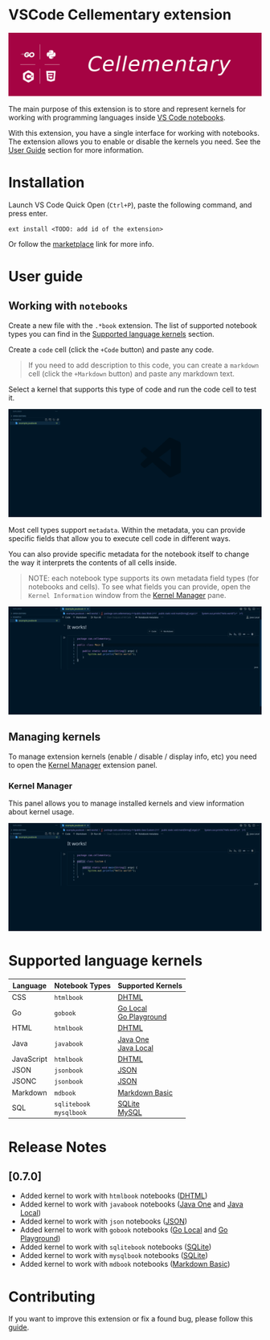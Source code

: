 # VSCode Cellementary extension

![cellementary-logo](https://github.com/MonkeyBuisness/cellementary-extension/raw/master/.github/assets/logo.png)

The main purpose of this extension is to store and represent kernels for working with programming languages inside [VS Code notebooks](https://code.visualstudio.com/blogs/2021/08/05/notebooks).

With this extension, you have a single interface for working with notebooks. The extension allows you to enable or disable the kernels you need. See the [User Guide](#user-guide) section for more information.

# Installation

Launch VS Code Quick Open (`Ctrl+P`), paste the following command, and press enter.
```console
ext install <TODO: add id of the extension>
```
Or follow the [marketplace](TODO://TODO_add_link_to_the_marketplace) link for more info.

# User guide

## Working with `notebooks`

Create a new file with the `.*book` extension. The list of supported notebook types you can find in the [Supported language kernels](#supported-language-kernels) section.

Create a `code` cell (click the `+Code` button) and paste any code.

> If you need to add description to this code, you can create a `markdown` cell (click the `+Markdown` button) and paste any markdown text.

Select a kernel that supports this type of code and run the code cell to test it.

![how-to-use-notebook](https://github.com/MonkeyBuisness/cellementary-extension/raw/master/.github/assets/guides/how-to-use-notebook.gif)

Most cell types support `metadata`. Within the metadata, you can provide specific fields that allow you to execute cell code in different ways.

You can also provide specific metadata for the notebook itself to change the way it interprets the contents of all cells inside.

> NOTE: each notebook type supports its own metadata field types (for notebooks and cells). To see what fields you can provide, open the `Kernel Information` window from the [Kernel Manager](#kernel-manager) pane.

![work-with-notebook-metadata](https://github.com/MonkeyBuisness/cellementary-extension/raw/master/.github/assets/guides/work-with-notebook-metadata.gif)

## Managing kernels

To manage extension kernels (enable / disable / display info, etc) you need to open the [Kernel Manager](#kernel-manager) extension panel. 

### Kernel Manager

This panel allows you to manage installed kernels and view information about kernel usage.

![work-with-kernel-manager](https://github.com/MonkeyBuisness/cellementary-extension/raw/master/.github/assets/guides/work-with-kernel-manager.gif)

# Supported language kernels

| Language            | Notebook Types | Supported Kernels |
|---	              |---             |---                |
| CSS                 | `htmlbook`     | [DHTML](https://github.com/MonkeyBuisness/cellementary-extension/blob/master/docs/kernels/dhtml.md) |
| Go                  | `gobook`       | [Go Local](https://github.com/MonkeyBuisness/cellementary-extension/blob/master/docs/kernels/go-local.md)<br />[Go Playground](https://github.com/MonkeyBuisness/cellementary-extension/blob/master/docs/kernels/go-playground.md) |
| HTML                | `htmlbook`     | [DHTML](https://github.com/MonkeyBuisness/cellementary-extension/blob/master/docs/kernels/dhtml.md) |
| Java                | `javabook`     | [Java One](https://github.com/MonkeyBuisness/cellementary-extension/blob/master/docs/kernels/java-one.md)<br />[Java Local](https://github.com/MonkeyBuisness/cellementary-extension/blob/master/docs/kernels/java-local.md) |
| JavaScript          | `htmlbook`     | [DHTML](https://github.com/MonkeyBuisness/cellementary-extension/blob/master/docs/kernels/dhtml.md) |
| JSON                | `jsonbook`     | [JSON](https://github.com/MonkeyBuisness/cellementary-extension/blob/master/docs/kernels/json.md) |
| JSONC               | `jsonbook`     | [JSON](https://github.com/MonkeyBuisness/cellementary-extension/blob/master/docs/kernels/json.md) |
| Markdown            | `mdbook`     | [Markdown Basic](https://github.com/MonkeyBuisness/cellementary-extension/blob/master/docs/kernels/md-basic.md) |
| SQL                 | `sqlitebook`<br/>`mysqlbook`   | [SQLite](https://github.com/MonkeyBuisness/cellementary-extension/blob/master/docs/kernels/sqlite.md)<br /> [MySQL](https://github.com/MonkeyBuisness/cellementary-extension/blob/master/docs/kernels/mysql.md)|

# Release Notes

## [0.7.0]

- Added kernel to work with `htmlbook` notebooks ([DHTML](https://github.com/MonkeyBuisness/cellementary-extension/blob/master/docs/kernels/dhtml.md))
- Added kernel to work with `javabook` notebooks ([Java One](https://github.com/MonkeyBuisness/cellementary-extension/blob/master/docs/kernels/java-one.md) and [Java Local](https://github.com/MonkeyBuisness/cellementary-extension/blob/master/docs/kernels/java-local.md))
- Added kernel to work with `json` notebooks ([JSON](https://github.com/MonkeyBuisness/cellementary-extension/blob/master/docs/kernels/json.md))
- Added kernel to work with `gobook` notebooks ([Go Local](https://github.com/MonkeyBuisness/cellementary-extension/blob/master/docs/kernels/go-local.md) and [Go Playground](https://github.com/MonkeyBuisness/cellementary-extension/blob/master/docs/kernels/go-playground.md))
- Added kernel to work with `sqlitebook` notebooks ([SQLite](https://github.com/MonkeyBuisness/cellementary-extension/blob/master/docs/kernels/sqlite.md))
- Added kernel to work with `mysqlbook` notebooks ([SQLite](https://github.com/MonkeyBuisness/cellementary-extension/blob/master/docs/kernels/mysql.md))
- Added kernel to work with `mdbook` notebooks ([Markdown Basic](https://github.com/MonkeyBuisness/cellementary-extension/blob/master/docs/kernels/md-basic.md))

# Contributing

If you want to improve this extension or fix a found bug, please follow this [guide](https://github.com/MonkeyBuisness/cellementary-extension/blob/master/docs/contributing.md).
